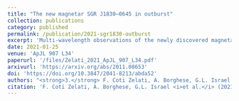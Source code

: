 ```yaml
---
title: "The new magnetar SGR J1830–0645 in outburst"
collection: publications
category: published
permalink: /publication/2021-sgr1830-outburst
excerpt: 'Multi-wavelength observations of the newly discovered magnetar SGR J1830–0645 during its outburst phase.'
date: 2021-01-25
venue: 'ApJL 907 L34'
paperurl: '/files/Zelati_2021_ApJL_907_L34.pdf'
arxivurl: 'https://arxiv.org/abs/2011.08653'
doi: 'https://doi.org/10.3847/2041-8213/abda52'
authors: "<strong>3.</strong> F. Coti Zelati, A. Borghese, G.L. Israel et al."
citation: 'F. Coti Zelati, A. Borghese, G.L. Israel <i>et al.</i> (2021). <small><strong>The new magnetar SGR J1830–0645 in outburst</strong></small>. <em>ApJL <b>907</b> L34</em>. (<a href="https://arxiv.org/abs/2011.08653">arXiv</a>, <a href="https://ui.adsabs.harvard.edu/abs/2021ApJ...907L..34C/abstract">ADS</a>, <a href="https://doi.org/10.3847/2041-8213/abda52">DOI</a>)'
---
```

